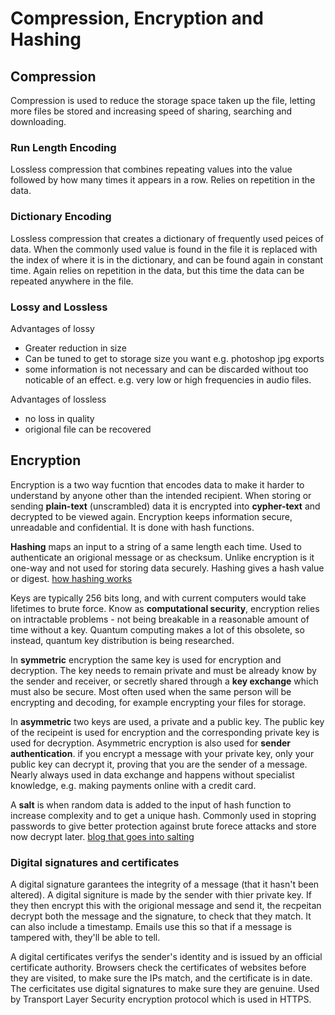 # Compression, Encryption and Hashing

## Compression
Compression is used to reduce the storage space taken up the file, letting more files be stored and increasing speed of sharing, searching and downloading. 

### Run Length Encoding
Lossless compression that combines repeating values into the value followed by how many times it appears in a row. Relies on repetition in the data.

### Dictionary Encoding
Lossless compression that creates a dictionary of frequently used peices of data. When the commonly used value is found in the file it is replaced with the index of where it is in the dictionary, and can be found again in constant time. Again relies on repetition in the data, but this time the data can be repeated anywhere in the file. 

### Lossy and Lossless
Advantages of lossy
- Greater reduction in size
- Can be tuned to get to storage size you want e.g. photoshop jpg exports
- some information is not necessary and can be discarded without too noticable of an effect. e.g. very low or high frequencies in audio files.

Advantages of lossless 
- no loss in quality
- origional file can be recovered

## Encryption
Encryption is a two way fucntion that encodes data to make it harder to understand by anyone other than the intended recipient. When storing or sending **plain-text** (unscrambled) data it is encrypted into **cypher-text** and decrypted to be viewed again. Encryption keeps information secure, unreadable and confidential. It is done with hash functions.

**Hashing** maps an input to a string of a same length each time. Used to authenticate an origional message or as checksum. Unlike encryption is it one-way and not used for storing data securely. Hashing gives a hash value or digest. [how hashing works](https://github.com/JachymT/a-level-cs-blog/blob/main/Computer%20Systems/1.4/1.4.2/Notes.md#hash-tables)

Keys are typically 256 bits long, and with current computers would take lifetimes to brute force. Know as **computational security**, encryption relies on intractable problems - not being breakable in a reasonable amount of time without a key. Quantum computing makes a lot of this obsolete, so instead, quantum key distribution is being researched.

In **symmetric** encryption the same key is used for encryption and decryption. The key needs to remain private and must be already know by the sender and receiver, or secretly shared through a **key exchange** which must also be secure. Most often used when the same person will be encrypting and decoding, for example encrypting your files for storage.

In **asymmetric** two keys are used, a private and a public key. The public key of the recipeint is used for encryption and the corresponding private key is used for decryption. Asymmetric encryption is also used for **sender authentication**. if you encrypt a message with your private key, only your public key can decrypt it, proving that you are the sender of a message. Nearly always used in data exchange and happens without specialist knowledge, e.g. making payments online with a credit card.

A **salt** is when random data is added to the input of hash function to increase complexity and to get a unique hash. Commonly used in stopring passwords to give better protection against brute forece attacks and store now decrypt later. [blog that goes into salting](https://www.thesslstore.com/blog/difference-encryption-hashing-salting/)

### Digital signatures and certificates
A digital signature garantees the integrity of a message (that it hasn't been altered). A digital signiture is made by the sender with thier private key. If they then encrypt this with the origional message and send it, the recpeitan decrypt both the message and the signature, to check that they match. It can also include a timestamp. Emails use this so that if a message is tampered with, they'll be able to tell.

A digital certificates verifys the sender's identity and is issued by an official certificate authority. Browsers check the certificates of websites before they are visited, to make sure the IPs match, and the certificate is in date. The cerficitates use digital signatures to make sure they are genuine. Used by Transport Layer Security encryption protocol which is used in HTTPS.

